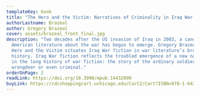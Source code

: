 ```yaml
---
templateKey: book
title: "The Hero and the Victim: Narratives of Criminality in Iraq War Fiction"
authorLastname: Brazeal
author: Gregory Brazeal
cover: assets/brazeal_front_final.jpg
description: "Two decades after the US invasion of Iraq in 2003, a canon of
  American literature about the war has begun to emerge. Gregory Brazeal’s The
  Hero and the Victim situates Iraq War fiction in war literature’s broader
  history. Iraq War fiction reflects the troubled emergence of a new narrative
  in the long history of war fiction: the story of the ordinary soldier as a
  wrongdoer or even criminal."
orderOnPage: 2
readLink: https://doi.org/10.3998/mpub.14432099
buyLink: https://cdcshoppingcart.uchicago.edu/Cart2/Cart?ISBN=978-1-64315-066-6&PRESS=lever
---
```

